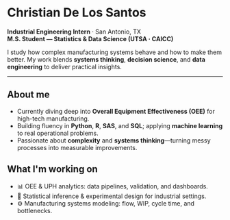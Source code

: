 # Christian De Los Santos

**Industrial Engineering Intern** · San Antonio, TX  
**M.S. Student — Statistics & Data Science (UTSA · CAICC)**

I study how complex manufacturing systems behave and how to make them better. My work blends **systems thinking**, **decision science**, and **data engineering** to deliver practical insights.

---

## About me

- Currently diving deep into **Overall Equipment Effectiveness (OEE)** for high-tech manufacturing.
- Building fluency in **Python**, **R**, **SAS**, and **SQL**; applying **machine learning** to real operational problems.
- Passionate about **complexity** and **systems thinking**—turning messy processes into measurable improvements.

## What I'm working on

- 📊 OEE & UPH analytics: data pipelines, validation, and dashboards.  
- 🧮 Statistical inference & experimental design for industrial settings.  
- ⚙️ Manufacturing systems modeling: flow, WIP, cycle time, and bottlenecks.
<!--
**cdls0315/cdls0315** is a ✨ _special_ ✨ repository because its `README.md` (this file) appears on your GitHub profile.

Here are some ideas to get you started:

- 🔭 I’m currently working on ...
- 🌱 I’m currently learning ...
- 👯 I’m looking to collaborate on ...
- 🤔 I’m looking for help with ...
- 💬 Ask me about ...
- 📫 How to reach me: ...
- 😄 Pronouns: ...
- ⚡ Fun fact: ...
-->
